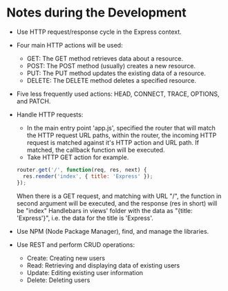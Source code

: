 # Notes during the Development
- Use HTTP request/response cycle in the Express context.

- Four main HTTP actions will be used:
  - GET: The GET method retrieves data about a resource.
  - POST: The POST method (usually) creates a new resource.
  - PUT: The PUT method updates the existing data of a resource.
  - DELETE: The DELETE method deletes a specified resource.

- Five less frequently used actions: HEAD, CONNECT, TRACE, OPTIONS, and PATCH.

- Handle HTTP requests:
  - In the main entry point 'app.js', specified the router that will match the HTTP request URL paths, within the router, the incoming HTTP request is matched against it's HTTP action and URL path. If matched, the callback function will be executed.
  - Take HTTP GET action for example.
  ```javascript 
  router.get('/', function(req, res, next) {
    res.render('index', { title: 'Express' });
  });
  ```
  When there is a GET request, and matching with URL "/", the function in second argument will be executed, and the response (res in short) will be "index" Handlebars in views' folder with the data as "{title: 'Express'}", i.e. the data for the title is 'Express'.

- Use NPM (Node Package Manager), find, and manage the libraries. 

- Use REST and perform CRUD operations:
  - Create: Creating new users
  - Read: Retrieving and displaying data of existing users
  - Update: Editing existing user information
  - Delete: Deleting users
